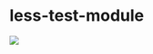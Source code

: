 # less-test-module

[![](https://img.shields.io/npm/dw/less-test-module?style=flat-square)](https://www.npmjs.com/package/less-test-module)
